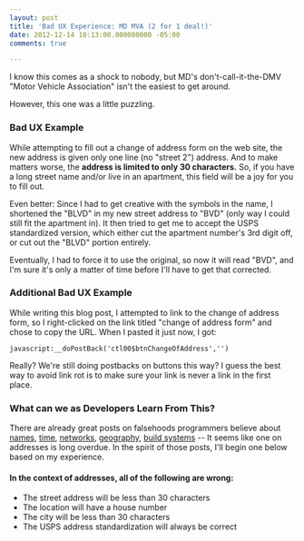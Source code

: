```yaml
---
layout: post
title: 'Bad UX Experience: MD MVA (2 for 1 deal!)'
date: 2012-12-14 10:13:00.000000000 -05:00
comments: true

---
```

I know this comes as a shock to nobody, but MD's don't-call-it-the-DMV "Motor Vehicle Association" isn't the easiest to get around.

However, this one was a little puzzling.

### Bad UX Example

While attempting to fill out a change of address form on the web site, the new address is given only one line (no "street 2") address. And to make matters worse, the **address is limited to only 30 characters.** So, if you have a long street name and/or live in an apartment, this field will be a joy for you to fill out.

Even better: Since I had to get creative with the symbols in the name, I shortened the "BLVD" in my new street address to "BVD" (only way I could still fit the apartment in). It then tried to get me to accept the USPS standardized version, which either cut the apartment number's 3rd digit off, or cut out the "BLVD" portion entirely.

Eventually, I had to force it to use the original, so now it will read "BVD", and I'm sure it's only a matter of time before I'll have to get that corrected.

### Additional Bad UX Example
While writing this blog post, I attempted to link to the change of address form, so I right-clicked on the link titled "change of address form" and chose to copy the URL. When I pasted it just now, I got:

    javascript:__doPostBack('ctl00$btnChangeOfAddress','')

Really? We're still doing postbacks on buttons this way? I guess the best way to avoid link rot is to make sure your link is never a link in the first place.

### What can we as Developers Learn From This?

There are already great posts on falsehoods programmers believe about [names], [time], [networks], [geography], [build systems] -- It seems like one on addresses is long overdue. In the spirit of those posts, I'll begin one below based on my experience.

#### In the context of addresses, all of the following are wrong:
* The street address will be less than 30 characters
* The location will have a house number
* The city will be less than 30 characters
* The USPS address standardization will always be correct

[names]: http://www.kalzumeus.com/2010/06/17/falsehoods-programmers-believe-about-names/

[time]: http://infiniteundo.com/post/25326999628/falsehoods-programmers-believe-about-time

[networks]: http://erratasec.blogspot.com/2012/06/falsehoods-programmers-believe-about.html

[geography]: http://wiesmann.codiferes.net/wordpress/?p=15187&amp;lang=en

[build systems]: http://pozorvlak.livejournal.com/174763.html
